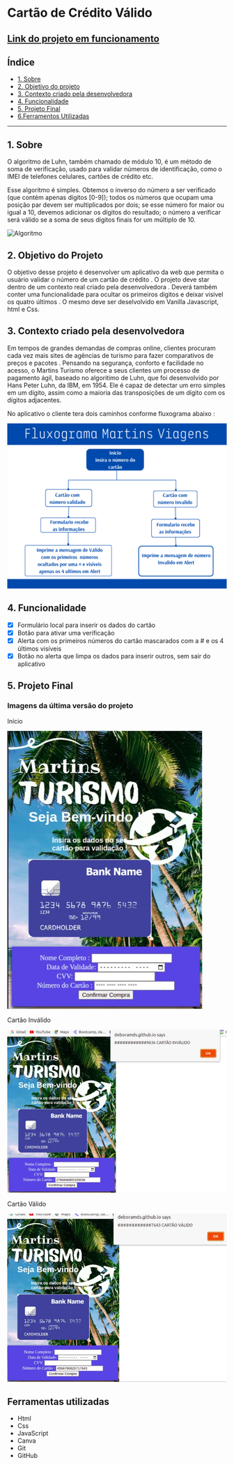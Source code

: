 # Cartão de Crédito Válido
 
## [Link do projeto em funcionamento](https://deboramds.github.io/SAP008-card-validation/src/index.html)

## Índice

* [1. Sobre ](#1-Sobre)
* [2. Objetivo do projeto](#2-Plano-do-projeto)
* [3. Contexto criado pela desenvolvedora](#3-Contexto-criado-pela-desenvolvedora)
* [4. Funcionalidade](#4-Funcionalidade)
* [5. Projeto Final](#5-Projeto-final)
* [6.Ferramentos Utilizadas](#6-Ferramentos-utilizadas)

***

## 1. Sobre 

O algoritmo de Luhn, também chamado de módulo 10, é um método de soma de verificação, usado para validar números de identificação, como o IMEI de telefones celulares, cartões de crédito etc.

Esse algoritmo é simples. Obtemos o inverso do número a ser verificado (que contém apenas dígitos [0-9]); todos os números que ocupam uma posição par devem ser multiplicados por dois; se esse número for maior ou igual a 10, devemos adicionar os dígitos do resultado; o número a verificar será válido se a soma de seus dígitos finais for um múltiplo de 10.

![Algoritmo](https://github.com/deboramds/SAP008-card-validation/blob/main/thumb.png)




## 2. Objetivo do Projeto

O objetivo desse projeto é desenvolver um aplicativo da web que permita o usuário validar o número de um cartão de crédito . O projeto deve star dentro de um contexto real criado pela desenvolvedora . Deverá também conter uma funcionalidade para ocultar os primeiros dígitos e deixar visivel os quatro últimos .
O mesmo deve ser deselvolvido em Vanilla Javascript, html e Css. 

## 3. Contexto criado pela desenvolvedora 

Em tempos de grandes demandas de compras online, clientes procuram cada vez mais sites de agências de turismo para fazer comparativos de preços e pacotes . Pensando na segurança, conforto e facilidade no acesso, o Martins Turismo oferece a seus clientes um processo de pagamento ágil, baseado no algoritimo de Luhn, que foi desenvolvido por Hans Peter Luhn, da IBM, em 1954. Ele é capaz de detectar um erro simples em um dígito, assim como a maioria das transposições de um dígito com os dígitos adjacentes.

No aplicativo o cliente tera dois caminhos conforme fluxograma abaixo :

![Fluxograma](https://github.com/deboramds/SAP008-card-validation/blob/main/src/imagem/fluxograma-martins-viagens.png)

## 4. Funcionalidade 

- [x] Formulário local para inserir os dados do cartão
- [x] Botão para ativar uma verificação
- [x] Alerta com os primeiros números do cartão mascarados com a # e os 4 últimos visíveis
- [x] Botão no alerta que limpa os dados para inserir outros, sem sair do aplicativo

## 5. Projeto Final

### Imagens da última versão do projeto

Início

![Início](https://github.com/deboramds/SAP008-card-validation/blob/main/src/imagem/imagem-final.jpg)


Cartão Inválido

![Cartão Inválido](https://github.com/deboramds/SAP008-card-validation/blob/main/src/imagem/imagem-cartao-invalido.jpg)

Cartão Válido

![Cartão Válido](https://github.com/deboramds/SAP008-card-validation/blob/main/src/imagem/imagem-cartao-valido.jpg)

## Ferramentas utilizadas

- Html
- Css
- JavaScript
- Canva
- Git
- GitHub












